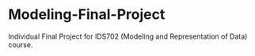 # Modeling-Final-Project
Individual Final Project for IDS702 (Modeling and Representation of Data) course. 

